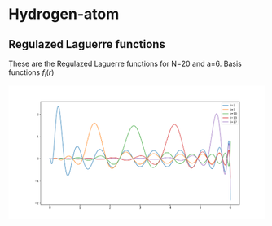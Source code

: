 # Hydrogen-atom

## Regulazed Laguerre functions
These are the Regulazed Laguerre functions for N=20 and a=6. Basis functions $f_i(r)$

![Regulazed Laguerre functions](Regulazed_Laguerre_functions.png)
